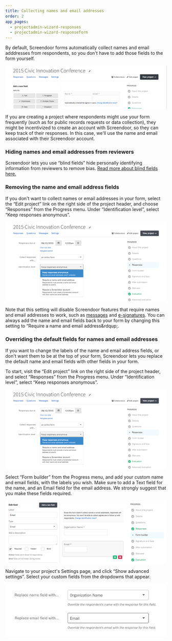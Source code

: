 ```yaml
---
title: Collecting names and email addresses
order: 2
app_pages:
  - projectadmin-wizard-responses
  - projectadmin-wizard-responseform
---
```


By default, Screendoor forms automatically collect names and email adddresses from respondents, so you don't have to add those fields to the form yourself.

![Name and email fields in the form builder.](../images/name_email_1.png)

If you are creating a project where respondents might use your form frequently (such as for public records requests or data collection), they might be incentivized to create an account with Screendoor, so they can keep track of their responses. In this case, we'll use the name and email associated with their Screendoor account.

### Hiding names and email addresses from reviewers

Screendoor lets you use &ldquo;blind fields&rdquo; hide personally identifying information from reviewers to remove bias. [Read more about blind fields here.](/articles/screendoor/evaluation/removing_bias.html)

### Removing the name and email address fields

If you don't want to collect names or email addresses in your form, select the &ldquo;Edit project&rdquo; link on the right side of the project header, and choose &ldquo;Responses&rdquo; from the Progress menu. Under &ldquo;Identification level&rdquo;, select &ldquo;Keep responses anonymous&rdquo;.

![Making your project anonymous.](../images/name_email_2.png)

Note that this setting will disable Screendoor features that require names and email addresses to work, such as [messages](/articles/screendoor/messages/sending_messages.html) and [e-signatures](/articles/screendoor/your_form/signatures.html). You can always add the name and email fields back to your form by changing this setting to &ldquo;Require a name and email address&rdqup;.

### Overriding the default fields for names and email addresses

If you want to change the labels of the name and email address fields, or don't want them to be at the top of your form, Screendoor lets you replace the default name and email fields with other fields in your form.

To start, visit the &ldquo;Edit project&rdquo; link on the right side of the project header, and select &ldquo;Responses&rdquo; from the Progress menu. Under &ldquo;Identification level&rdquo;, select &ldquo;Keep responses anonymous&rdquo;.

![Making your project anonymous.](../images/name_email_2.png)

Select &ldquo;Form builder&rdquo; from the Progress menu, and add your custom name and email fields, with the labels you wish. Make sure to add a Text field for the name, and an Email field for the email address. We strongly suggest that you make these fields required.

![Adding custom name and email fields.](../images/name_email_3.png)

Navigate to your project's Settings page, and click &ldquo;Show advanced settings&rdquo;. Select your custom fields from the dropdowns that appear.

![Replacing the default name and email fields.](../images/name_email_4.png)
